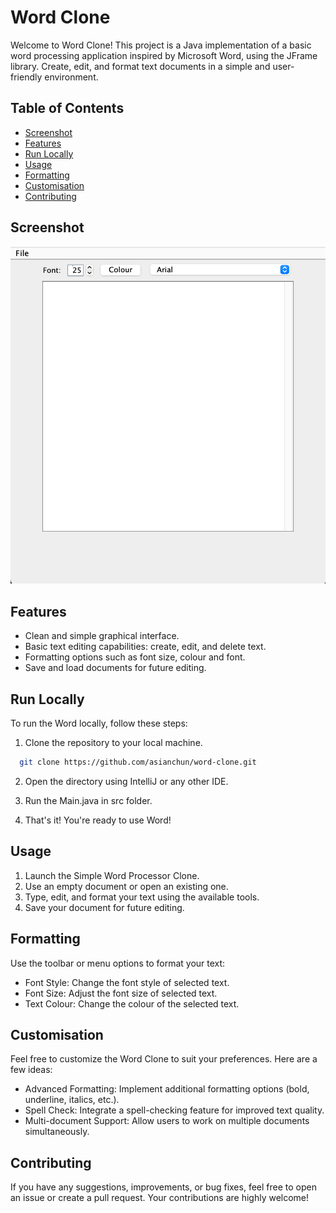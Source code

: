 # Word Clone

Welcome to Word Clone! This project is a Java implementation of a basic word processing application inspired by Microsoft Word, using the JFrame library. Create, edit, and format text documents in a simple and user-friendly environment.


## Table of Contents

- [Screenshot](#screenshot)
- [Features](#features)
- [Run Locally](#run-locally)
- [Usage](#usage)
- [Formatting](#formatting)
- [Customisation](#customisation)
- [Contributing](#contributing)

## Screenshot
![Alt Text](/screenshot.png?raw=true "Optional Title")

## Features

- Clean and simple graphical interface.
- Basic text editing capabilities: create, edit, and delete text.
- Formatting options such as font size, colour and font.
- Save and load documents for future editing.

## Run Locally

To run the Word locally, follow these steps:

1. Clone the repository to your local machine.

```bash
  git clone https://github.com/asianchun/word-clone.git
```

2. Open the directory using IntelliJ or any other IDE.

3. Run the Main.java in src folder.

4. That's it! You're ready to use Word!

## Usage

1. Launch the Simple Word Processor Clone.
2. Use an empty document or open an existing one.
3. Type, edit, and format your text using the available tools.
4. Save your document for future editing.

## Formatting

Use the toolbar or menu options to format your text:

- Font Style: Change the font style of selected text.
- Font Size: Adjust the font size of selected text.
- Text Colour: Change the colour of the selected text.

## Customisation

Feel free to customize the Word Clone to suit your preferences. Here are a few ideas:

- Advanced Formatting: Implement additional formatting options (bold, underline, italics, etc.).
- Spell Check: Integrate a spell-checking feature for improved text quality.
- Multi-document Support: Allow users to work on multiple documents simultaneously.

## Contributing

If you have any suggestions, improvements, or bug fixes, feel free to open an issue or create a pull request. Your contributions are highly welcome!

